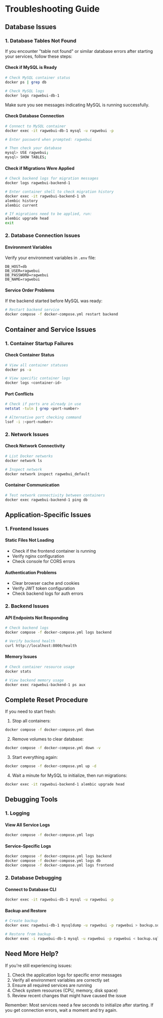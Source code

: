 # Troubleshooting Guide

## Database Issues

### 1. Database Tables Not Found

If you encounter "table not found" or similar database errors after starting your services, follow these steps:

#### Check if MySQL is Ready

```bash
# Check MySQL container status
docker ps | grep db

# Check MySQL logs
docker logs ragwebui-db-1
```

Make sure you see messages indicating MySQL is running successfully.

#### Check Database Connection

```bash
# Connect to MySQL container
docker exec -it ragwebui-db-1 mysql -u ragwebui -p

# Enter password when prompted: ragwebui

# Then check your database
mysql> USE ragwebui;
mysql> SHOW TABLES;
```

#### Check if Migrations Were Applied

```bash
# Check backend logs for migration messages
docker logs ragwebui-backend-1

# Enter container shell to check migration history
docker exec -it ragwebui-backend-1 sh
alembic history
alembic current

# If migrations need to be applied, run:
alembic upgrade head
exit
```

### 2. Database Connection Issues

#### Environment Variables
Verify your environment variables in `.env` file:
```
DB_HOST=db
DB_USER=ragwebui
DB_PASSWORD=ragwebui
DB_NAME=ragwebui
```

#### Service Order Problems
If the backend started before MySQL was ready:
```bash
# Restart backend service
docker compose -f docker-compose.yml restart backend
```

## Container and Service Issues

### 1. Container Startup Failures

#### Check Container Status
```bash
# View all container statuses
docker ps -a

# View specific container logs
docker logs <container-id>
```

#### Port Conflicts
```bash
# Check if ports are already in use
netstat -tuln | grep <port-number>

# Alternative port checking command
lsof -i :<port-number>
```

### 2. Network Issues

#### Check Network Connectivity
```bash
# List Docker networks
docker network ls

# Inspect network
docker network inspect ragwebui_default
```

#### Container Communication
```bash
# Test network connectivity between containers
docker exec ragwebui-backend-1 ping db
```

## Application-Specific Issues

### 1. Frontend Issues

#### Static Files Not Loading
- Check if the frontend container is running
- Verify nginx configuration
- Check console for CORS errors

#### Authentication Problems
- Clear browser cache and cookies
- Verify JWT token configuration
- Check backend logs for auth errors

### 2. Backend Issues

#### API Endpoints Not Responding
```bash
# Check backend logs
docker compose -f docker-compose.yml logs backend

# Verify backend health
curl http://localhost:8000/health
```

#### Memory Issues
```bash
# Check container resource usage
docker stats

# View backend memory usage
docker exec ragwebui-backend-1 ps aux
```

## Complete Reset Procedure

If you need to start fresh:

1. Stop all containers:
```bash
docker compose -f docker-compose.yml down
```

2. Remove volumes to clear database:
```bash
docker compose -f docker-compose.yml down -v
```

3. Start everything again:
```bash
docker compose -f docker-compose.yml up -d
```

4. Wait a minute for MySQL to initialize, then run migrations:
```bash
docker exec -it ragwebui-backend-1 alembic upgrade head
```

## Debugging Tools

### 1. Logging

#### View All Service Logs
```bash
docker compose -f docker-compose.yml logs
```

#### Service-Specific Logs
```bash
docker compose -f docker-compose.yml logs backend
docker compose -f docker-compose.yml logs db
docker compose -f docker-compose.yml logs frontend
```

### 2. Database Debugging

#### Connect to Database CLI
```bash
docker exec -it ragwebui-db-1 mysql -u ragwebui -p
```

#### Backup and Restore
```bash
# Create backup
docker exec ragwebui-db-1 mysqldump -u ragwebui -p ragwebui > backup.sql

# Restore from backup
docker exec -i ragwebui-db-1 mysql -u ragwebui -p ragwebui < backup.sql
```

## Need More Help?

If you're still experiencing issues:
1. Check the application logs for specific error messages
2. Verify all environment variables are correctly set
3. Ensure all required services are running
4. Check system resources (CPU, memory, disk space)
5. Review recent changes that might have caused the issue

Remember: Most services need a few seconds to initialize after starting. If you get connection errors, wait a moment and try again.